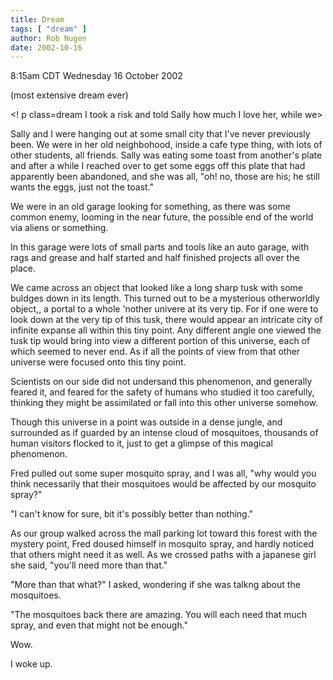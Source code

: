 ```yaml
---
title: Dream
tags: [ "dream" ]
author: Rob Nugen
date: 2002-10-16
---
```


<p class=date>8:15am CDT Wednesday 16 October 2002</p>

<p class=note>(most extensive dream ever)</p>

<! p class=dream I took a risk and told Sally how much I love her,
while we> <p class=dream>Sally and I
were hanging out at some small city that I've never previously been.
We were in her old neighbohood, inside a cafe type thing, with lots of
other students, all friends.  Sally was eating some toast from
another's plate and after a while I reached over to get some eggs off
this plate that had apparently been abandoned, and she was all, "oh!
no, those are his; he still wants the eggs, just not the toast."</p>

<!p class=dream She told me that she likes affection and kisses and
cuddling, and sitting on lap hugging, and that I can show her
affection that way.>

<p class=dream>We were in an old garage looking for something, as
there was some common enemy, looming in the near future, the possible
end of the world via aliens or something.</p>

<p class=dream>In this garage were lots of small parts and tools like
an auto garage, with rags and grease and half started and half
finished projects all over the place.</p>

<p class=dream>We came across an object that looked like a long sharp
tusk with some buldges down in its length.  This turned out to be a
mysterious otherworldly object,, a portal to a whole 'nother univere
at its very tip.  For if one were to look down at the very tip of this
tusk, there would appear an intricate city of infinite expanse all
within this tiny point. Any different angle one viewed the tusk tip
would bring into view a different portion of this universe, each of
which seemed to never end.  As if all the points of view from that
other universe were focused onto this tiny point.</p>

<p class=dream>Scientists on our side did not undersand this
phenomenon, and generally feared it, and feared for the safety of
humans who studied it too carefully, thinking they might be
assimilated or fall into this other universe somehow.</p>

<p class=dream>Though this universe in a point was outside in a dense
jungle, and surrounded as if guarded by an intense cloud of
mosquitoes, thousands of human visitors flocked to it, just to get a
glimpse of this magical phenomenon.</p>

<p class=dream>Fred pulled out some super mosquito spray, and I was
all, "why would you think necessarily that their mosquitoes would be
affected by our mosquito spray?"</p>

<p class=dream>"I can't know for sure, bit it's possibly better than
nothing."</p>

<p class=dream>As our group walked across the mall parking lot toward
this forest with the mystery point, Fred doused himself in mosquito
spray, and hardly noticed that others might need it as well.  As we
crossed paths with a japanese girl she said, "you'll need more than
that."</p>

<p class=dream>"More than that what?" I asked, wondering if she was
talkng about the mosquitoes.</p>

<p class=dream>"The mosquitoes back there are amazing.  You will each
need that much spray, and even that might not be enough."</p>

<p class=dream>Wow.</p>

<p>I woke up.</p>
